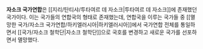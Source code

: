 **자소크 국가연합**은 [[지리/탄티샤/투타여르 데 자소크|투타여르 데 자소크]]에 존재했던 국가이다. 이는 국가들의 연합국의 형태로 존재했는데, 연합국을 이루는 국가들 중 [[멸망한 국가/자소크 국가연합/하키엘러시아|하키엘러시아]]에서 국가연합 전체를 통일하면서 [[국가/자소크 철학단|자소크 철학단]]으로 국호를 변경하고 새로운 국가를 선포하면서 멸망했다.